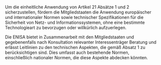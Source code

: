 Um die einheitliche Anwendung von Artikel 21 Absätze 1 und 2 sicherzustellen, fördern die Mitgliedstaaten die Anwendung europäischer und internationaler Normen sowie technischer Spezifikationen für die Sicherheit von Netz- und Informationssystemen, ohne eine bestimmte Technologieart zu bevorzugen oder willkürlich aufzuerlegen.

Die ENISA bietet in Zusammenarbeit mit den Mitgliedstaaten und gegebenenfalls nach Konsultation relevanter Interessenträger Beratung und erlässt Leitlinien zu den technischen Aspekten, die gemäß Absatz 1 zu berücksichtigen sind. Dies umfasst auch bestehende Normen, einschließlich nationaler Normen, die diese Aspekte abdecken könnten.

